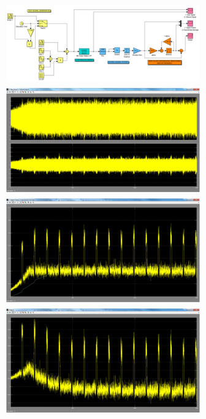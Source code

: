 ![1](https://raw.githubusercontent.com/bvarga92/dsp/main/trigger/1_model.png)

![2](https://raw.githubusercontent.com/bvarga92/dsp/main/trigger/2_raw_and_filtered.png)

![3](https://raw.githubusercontent.com/bvarga92/dsp/main/trigger/3_power_and_baseline.png)

![4](https://raw.githubusercontent.com/bvarga92/dsp/main/trigger/4_output.png)

